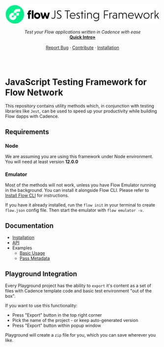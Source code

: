 <br />
<p align="center">
  <a href="#">
    <img src="./js-testing-banner.svg" alt="Logo" width="680" height="auto">
  </a>

  <p align="center">
    <i>Test your Flow applications written in Cadence with ease</i>
    <br />
    <a href="/docs/examples/basic.md"><strong>Quick Intro»</strong></a>
    <br />
    <br />
    <a href="https://github.com/onflow/flow-js-testing/issues">Report Bug</a>
    ·
    <a href="https://github.com/onflow/flow-js-testing/blob/master/CONTRIBUTING.md">Contribute</a>
    ·
    <a href="/docs/installation.md">Installation</a>
  </p>
</p>
<br />
<br />

# JavaScript Testing Framework for Flow Network

This repository contains utility methods which, in conjunction with testing libraries like `Jest`,
can be used to speed up your productivity while building Flow dapps with Cadence.

## Requirements

### Node

We are assuming you are using this framework under Node environment. You will need at least version **12.0.0**

### Emulator

Most of the methods will not work, unless you have Flow Emulator running in the background.
You can install it alongside Flow CLI. Please refer to [Install Flow CLI](https://docs.onflow.org/flow-cli/install)
for instructions.

If you have it already installed, run the `flow init` in your terminal to create `flow.json` config file.
Then start the emulator with `flow emulator -v`.

## Documentation
- [Installation](/docs/installation.md)
- [API](/docs/api.md)
- Examples
  - [Basic Usage](/docs/examples/basic.md)
  - [Pass Metadata](/docs/examples/metadata.md)

## Playground Integration

Every Playground project has the ability to `export` it's content as a set of files with Cadence template code and
basic test environment "out of the box".

If you want to use this functionality:

- Press "Export" button in the top right corner
- Pick the name of the project - or keep auto-generated version
- Press "Export" button within popup window

Playground will create a `zip` file for you, which you can save wherever you like.
